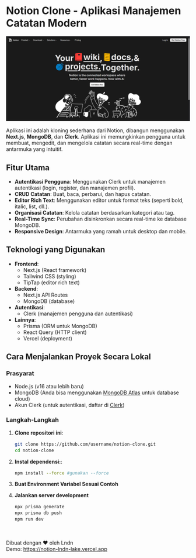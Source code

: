 # Notion Clone - Aplikasi Manajemen Catatan Modern

![Notion Clone Screenshot](./image-md.PNG) <!-- Ganti dengan screenshot aplikasi Anda -->

Aplikasi ini adalah kloning sederhana dari Notion, dibangun menggunakan **Next.js**, **MongoDB**, dan **Clerk**. Aplikasi ini memungkinkan pengguna untuk membuat, mengedit, dan mengelola catatan secara real-time dengan antarmuka yang intuitif.

## Fitur Utama

- **Autentikasi Pengguna**: Menggunakan Clerk untuk manajemen autentikasi (login, register, dan manajemen profil).
- **CRUD Catatan**: Buat, baca, perbarui, dan hapus catatan.
- **Editor Rich Text**: Menggunakan editor untuk format teks (seperti bold, italic, list, dll.).
- **Organisasi Catatan**: Kelola catatan berdasarkan kategori atau tag.
- **Real-Time Sync**: Perubahan disinkronkan secara real-time ke database MongoDB.
- **Responsive Design**: Antarmuka yang ramah untuk desktop dan mobile.

## Teknologi yang Digunakan

- **Frontend**: 
  - Next.js (React framework)
  - Tailwind CSS (styling)
  - TipTap (editor rich text)
- **Backend**:
  - Next.js API Routes
  - MongoDB (database)
- **Autentikasi**:
  - Clerk (manajemen pengguna dan autentikasi)
- **Lainnya**:
  - Prisma (ORM untuk MongoDB)
  - React Query (HTTP client)
  - Vercel (deployment)

## Cara Menjalankan Proyek Secara Lokal

### Prasyarat

- Node.js (v16 atau lebih baru)
- MongoDB (Anda bisa menggunakan [MongoDB Atlas](https://www.mongodb.com/cloud/atlas) untuk database cloud)
- Akun Clerk (untuk autentikasi, daftar di [Clerk](https://clerk.dev/))

### Langkah-Langkah

1. **Clone repositori ini**:
   ```bash
   git clone https://github.com/username/notion-clone.git
   cd notion-clone
   ```

2. **Instal dependensi:**:
   ```bash
   npm install --force #gunakan --force
   ```

3. **Buat Environment Variabel Sesuai Contoh**
4. **Jalankan server development**
   ```bash
   npx prisma generate
   npx prisma db push
   npm run dev
   ```

<br><br>
Dibuat dengan ❤ oleh Lndn
<br>
Demo: https://notion-lndn-lake.vercel.app
